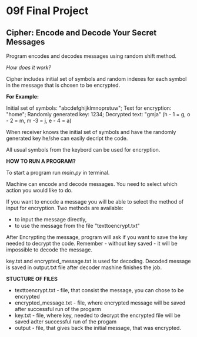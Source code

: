 # 09f Final Project
## Cipher: Encode and Decode Your Secret Messages

Program encodes and decodes messages using random shift method.

_How does it work?_

Cipher includes initial set of symbols and random indexes for each symbol in the message that is chosen to be encrypted.

**For Example:**

Initial set of symbols: "abcdefghijklmnoprstuw"; 
Text for encryption: "home"; 
Randomly generated key: 1234; 
Decrypted text: "gmja" (h - 1 = g, o - 2 = m, m -3 = j, e - 4 = a)

When receiver knows the initial set of symbols and have the randomly generated key he/she can easily decript the code.


All usual symbols from the keybord can be used for encryption.

**HOW TO RUN A PROGRAM?**

To start a program run _main.py_ in terminal.

Machine can encode and decode messages. You need to select which action you would like to do.

If you want to encode a message you will be able to select the method of input for encryption. Two methods are available:
* to input the message directly,
* to use the message from the file "texttoencrypt.txt"

After Encrypting the message, program will ask if you want to save the key needed to decrypt the code. Remember - without key saved - it will be impossible to decode the message.

key.txt and encrypted_message.txt is used for decoding. Decoded message is saved in output.txt file after decoder mashine finishes the job.


**STUCTURE OF FILES**

* texttoencrypt.txt - file, that consist the message, you can chose to be encrypted
* encrypted_message.txt - file, where encrypted message will be saved after successful run of the progarm 
* key.txt - file, where key, needed to decrypt the encrypted file will be saved adter successful run of the progam 
* output - file, that gives back the initial message, that was encrypted.